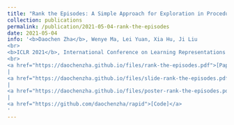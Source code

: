 ```yaml
---
title: "Rank the Episodes: A Simple Approach for Exploration in Procedurally-Generated Environments "
collection: publications
permalink: /publication/2021-05-04-rank-the-episodes
date: 2021-05-04
info: '<b>Daochen Zha</b>, Wenye Ma, Lei Yuan, Xia Hu, Ji Liu
<br>
<b>ICLR 2021</b>, International Conference on Learning Representations
<br>
<a href="https://daochenzha.github.io/files/rank-the-episodes.pdf">[Paper]</a>
|
<a href="https://daochenzha.github.io/files/slide-rank-the-episodes.pdf">[Slide]</a>
|
<a href="https://daochenzha.github.io/files/poster-rank-the-episodes.pdf">[Poster]</a>
|
<a href="https://github.com/daochenzha/rapid">[Code]</a>
'
---
```

